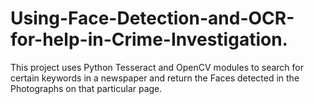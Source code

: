 # Using-Face-Detection-and-OCR-for-help-in-Crime-Investigation.
This project uses Python Tesseract and OpenCV modules to search for certain keywords in a newspaper and return the Faces detected in the Photographs on that particular page.
